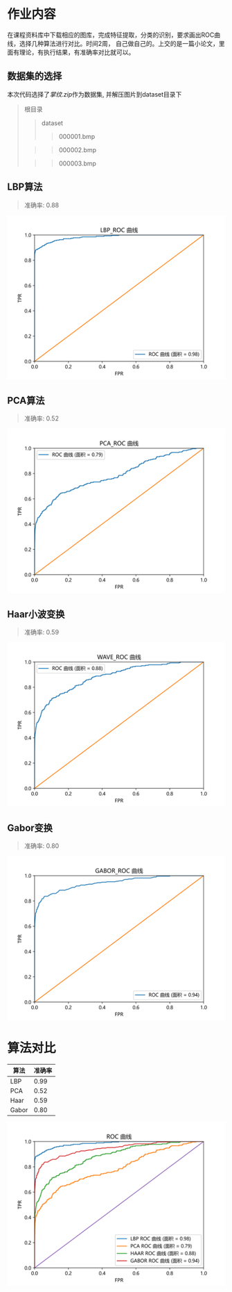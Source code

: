 # 作业内容

在课程资料库中下载相应的图库，完成特征提取，分类的识别，要求画出ROC曲线，选择几种算法进行对比。时间2周，
自己做自己的。上交的是一篇小论文，里面有理论，有执行结果，有准确率对比就可以。

## 数据集的选择

本次代码选择了*掌纹.zip*作为数据集, 并解压图片到dataset目录下

> 根目录
> > dataset
>> > 000001.bmp
>
>> > 000002.bmp
>
>> > 000003.bmp

## LBP算法

> 准确率: 0.88

![](lbp_roc.svg)

## PCA算法

> 准确率: 0.52

![](pca_roc.svg)

## Haar小波变换

> 准确率: 0.59

![](wave_roc.svg)

## Gabor变换

> 准确率: 0.80

![](gabor_roc.svg)

# 算法对比

| 算法    | 准确率  |
|-------|------|
| LBP   | 0.99 |
| PCA   | 0.52 |
| Haar  | 0.59 |
| Gabor | 0.80 |

![](ROC.svg)